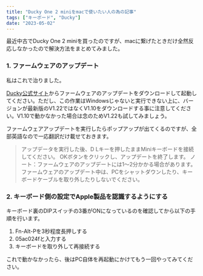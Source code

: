 ```yaml
---
title: "Ducky One 2 miniをmacで使いたい人の為の記事"
tags: ["キーボード", "Ducky"]
date: "2023-05-02"
---
```


最近中古でDucky One 2 miniを買ったのですが、macに繋げたときだけ全然反応しなかったので解決方法をまとめてみました。

### 1. ファームウェアのアップデート

私はこれで治りました。

[Ducky公式サイト](https://www.duckychannel.com.tw/en/Ducky-One2-Mini-RGB)からファームウェアのアップデートをダウンロードして起動してください。ただし、この作業はWindowsじゃないと実行できない上に、バージョンが最新版のV1.22ではなくV1.10をダウンロードする事に注意してください。V1.10で動かなかった場合は念のためV1.22も試してみましょう。

ファームウェアアップデートを実行したらポップアップが出てくるのですが、全部英語なので一応翻訳だけ載せておきます。

> アップデータを実行した後、D Lキーを押したままMiniキーボードを接続してください。
> OKボタンをクリックし、アップデートを終了します。
> ノート：ファームウェアのアップデートには1～2分かかる場合があります。ファームウェアのアップデート中は、PCをシャットダウンしたり、キーボードケーブルを取り外したりしないでください。

### 2. キーボード側の設定でApple製品を認識するようにする

キーボード裏のDIPスイッチの3番がONになっているのを確認してから以下の手順を行います。

1. Fn-Alt-Pを3秒程度長押しする
2. 05ac024fと入力する
3. キーボードを取り外して再接続する

これで動かなかったら、後はPC自体を再起動にかけてもう一回やってみてください。
